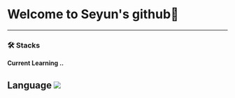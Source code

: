 # Welcome to Seyun's github👋

---

### 🛠️ Stacks
**Current Learning ..**


**Language**
 <img src="https://img.shields.io/badge/Java-007396?style=for-the-badge&logo=Java&logoColor=white"/></a>
---

<!--
**seyun31/seyun31** is a ✨ _special_ ✨ repository because its `README.md` (this file) appears on your GitHub profile.

Here are some ideas to get you started:

- 🔭 I’m currently working on ...
- 🌱 I’m currently learning ...
- 👯 I’m looking to collaborate on ...
- 🤔 I’m looking for help with ...
- 💬 Ask me about ...
- 📫 How to reach me: ...
- 😄 Pronouns: ...
- ⚡ Fun fact: ...
-->
